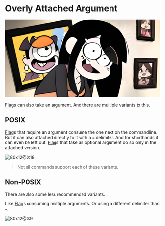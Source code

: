 # Overly Attached Argument

![](./overlyAttachedArgument/banner.png)

[Flag]s can also take an argument. And there are multiple variants to this.


## POSIX

[Flag]s that require an argument consume the one next on the commandline.
But it can also attached directly to it with a `=` delimiter.
And for shorthands it can even be left out.
[Flag]s that take an optional argument do so only in the attached version.

![80x12@0:18](./overlyAttachedArgument/posix.cast)

> Not all commands support each of these variants.

## Non-POSIX

There are also some less recommended variants.

Like [Flag]s consuming multiple arguments.
Or using a different delimiter than `=`.

![80x12@0:9](./overlyAttachedArgument/nonposix.cast)


[Flag]:https://en.wikipedia.org/wiki/Command-line_interface#Command-line_option
